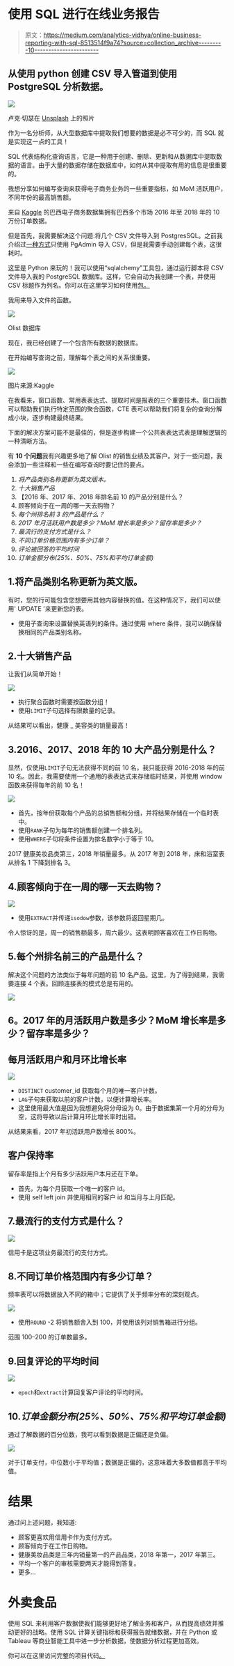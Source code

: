 # 使用 SQL 进行在线业务报告

> 原文：<https://medium.com/analytics-vidhya/online-business-reporting-with-sql-8513514f9a74?source=collection_archive---------10----------------------->

## 从使用 python 创建 CSV 导入管道到使用 PostgreSQL 分析数据。

![](img/c69916418dd628595f1a34a9ac85a2fe.png)

卢克·切瑟在 [Unsplash](https://unsplash.com?utm_source=medium&utm_medium=referral) 上的照片

作为一名分析师，从大型数据库中提取我们想要的数据是必不可少的，而 SQL 就是实现这一点的工具！

SQL 代表结构化查询语言，它是一种用于创建、删除、更新和从数据库中提取数据的语言。由于大量的数据存储在数据库中，如何从其中提取有用的信息是很重要的。

我想分享如何编写查询来获得电子商务业务的一些重要指标，如 MoM 活跃用户，不同年份的最高销售额。

来自 [Kaggle](https://www.kaggle.com/olistbr/brazilian-ecommerce) 的巴西电子商务数据集拥有巴西多个市场 2016 年至 2018 年的 10 万份订单数据。

但是首先，我需要解决这个问题:将几个 CSV 文件导入到 PostgresSQL。之前我介绍过[一种方式](https://thejasmine.medium.com/how-to-import-csv-file-to-pgadmin-8a662945456e)只使用 PgAdmin 导入 CSV，但是我需要手动创建每个表，这很耗时。

这里是 Python 来玩的！我可以使用“sqlalchemy”工具包，通过运行脚本将 CSV 文件导入我的 PostgreSQL 数据库。这样，它会自动为我创建一个表，并使用 CSV 标题作为列名。你可以在这里学习如何使用[包。](https://www.sqlalchemy.org/)

我用来导入文件的函数。

![](img/bb53f0ef61883f6b7360fb1d7e5678f6.png)

Olist 数据库

现在，我已经创建了一个包含所有数据的数据库。

在开始编写查询之前，理解每个表之间的关系很重要。

![](img/a7d4ddbc672ec5a88242406effc40255.png)

图片来源:Kaggle

在我看来，窗口函数、常用表表达式、提取时间是报表的三个重要技术。窗口函数可以帮助我们执行特定范围的聚合函数，CTE 表可以帮助我们将复杂的查询分解成小块，逐步构建最终结果。

下面的解决方案可能不是最佳的，但是逐步构建一个公共表表达式表是理解逻辑的一种清晰方法。

有 **10 个问题**我有兴趣更多地了解 Olist 的销售业绩及其客户。对于一些问题，我会添加一些注释和一些在编写查询时要记住的要点。

1.  *将产品类别名称更新为英文版本。*
2.  *十大销售产品*
3.  【2016 年、2017 年、2018 年排名前 10 的产品分别是什么？
4.  顾客倾向于在一周的哪一天去购物？
5.  *每个州排名前 3 的产品是什么？*
6.  *2017 年月活跃用户数是多少？MoM 增长率是多少？留存率是多少？*
7.  *最流行的支付方式是什么？*
8.  *不同订单价格范围内有多少订单？*
9.  *评论被回答的平均时间*
10.  *订单金额分布(25%、50%、75%和平均订单金额)*

## 1.将产品类别名称更新为英文版。

有时，您的行可能包含您想要用其他内容替换的值。在这种情况下，我们可以使用' UPDATE '来更新您的表。

*   使用子查询来设置替换英语列的条件。通过使用 where 条件，我可以确保替换相同的产品类别名称。

## 2.十大销售产品

让我们从简单开始！

![](img/536d7f8f13810e58a97ef9e7876e6877.png)

*   执行聚合函数时需要按函数分组！
*   使用`LIMIT`子句选择有限数量的记录。

从结果可以看出，健康 _ 美容类的销量最高！

## 3.2016、2017、2018 年的 10 大产品分别是什么？

显然，仅使用`LIMIT`子句无法获得不同的前 10 名，我只能获得 2016-2018 年的前 10 名。因此，我需要使用一个通用的表表达式来存储临时结果，并使用 window 函数来获得每年的前 10 名！

![](img/0a1f8b83dbe9e7927901349090a95050.png)

*   首先，按年份获取每个产品的总销售额和分组，并将结果存储在一个临时表中。
*   使用`RANK`子句为每年的销售额创建一个排名列。
*   使用`WHERE`子句将条件设置为排名数字小于等于 10。

2017 健康美妆品类第三，2018 年销量最多。从 2017 年到 2018 年，床和浴室表从排名 1 下降到排名 3。

## 4.顾客倾向于在一周的哪一天去购物？

![](img/3307e38d33027afd5026242dacf1eb3c.png)

*   使用`EXTRACT`并传递`isodow`参数，该参数将返回星期几。

令人惊讶的是，周一的销售额最多，周六最少。这表明顾客喜欢在工作日购物。

## 5.每个州排名前三的产品是什么？

解决这个问题的方法类似于每年问题的前 10 名产品。这里，为了得到结果，我需要连接 4 个表。回顾连接表的模式总是有用的。

![](img/72e50b3ddbcf5392873eb4da3f20c381.png)

## 6。2017 年的月活跃用户数是多少？MoM 增长率是多少？留存率是多少？

## 每月活跃用户和月环比增长率

![](img/e27b5347ef41f80cf92a207371072b2e.png)

*   `DISTINCT` customer_id 获取每个月的唯一客户计数。
*   `LAG`子句来获取以前的客户计数，以便计算增长率。
*   这里使用最大值是因为我想避免将分母设为 0。由于数据集第一个月的分母为空，这将导致以后计算月环比增长率时出错。

从结果来看，2017 年初活跃用户数增长 800%。

## 客户保持率

留存率是指上个月有多少活跃用户本月还在下单。

*   首先，为每个月获取一个唯一的客户 id。
*   使用 self left join 并使用相同的客户 id 和当月与上月匹配。

## 7.最流行的支付方式是什么？

![](img/8d2ed79748ac601c668b2d7fc970f744.png)

信用卡是这项业务最流行的支付方式。

## 8.不同订单价格范围内有多少订单？

频率表可以将数据放入不同的箱中；它提供了关于频率分布的深刻观点。

![](img/6c42e959ca1ea70f45ee1e80eb9065cb.png)

*   使用`ROUND` -2 将销售额舍入到 100，并使用该列对销售箱进行分组。

范围 100–200 的订单数最多。

## 9.回复评论的平均时间

![](img/a456fe05e0a81b65b451f7c5d2919e42.png)

*   `epoch`和`extract`计算回复客户评论的平均时间。

## 10.*订单金额分布(25%、50%、75%和平均订单金额)*

通过了解数据的百分位数，我可以看到数据是正偏还是负偏。

![](img/b64d396939c0f7aa310174e8f5d6a065.png)

对于订单支付，中位数小于平均值；数据是正偏的，这意味着大多数值都高于平均值。

# 结果

通过问上述问题，我知道:

*   顾客更喜欢用信用卡作为支付方式。
*   顾客倾向于在工作日购物。
*   健康美妆品类是三年内销量第一的产品品类，2018 年第一，2017 年第三。
*   平均一个客户的审核需要两天才能得到答复。
*   更多…

# 外卖食品

使用 SQL 来利用客户数据使我们能够更好地了解业务和客户，从而提高绩效并推动更好的战略。使用 SQL 计算关键指标和获得报告就绪数据，并在 Python 或 Tableau 等商业智能工具中进一步分析数据，使数据分析过程更加高效。

你可以在这里访问完整的项目代码[。](https://github.com/thejasmine/Business_Reporting_SQL)